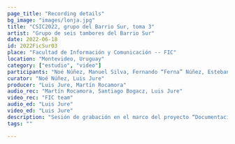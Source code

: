 ```yaml
---
page_title: "Recording details"
bg_image: "images/lonja.jpg"
title: "CSIC2022, grupo del Barrio Sur, toma 3"  
artist: "Grupo de seis tambores del Barrio Sur" 
date: 2022-06-18
id: 2022FicSur03
place: "Facultad de Información y Comunicación -- FIC" 
location: "Montevideo, Uruguay" 
category: ["estudio", "video"]
participants: "Noé Núñez, Manuel Silva, Fernando “Ferna” Núñez, Esteban “Gallo” Álvarez, Sebastián Anselmo, Sergio Martínez" 
curator: "Noé Núñez, Luis Jure" 
producer: "Luis Jure, Martín Rocamora" 
audio_rec: "Martín Rocamora, Santiago Bogacz, Luis Jure" 
video_rec: "FIC team" 
audio_ed: "Luis Jure" 
video_ed: "Luis Jure" 
description: "Sesión de grabación en el marco del proyecto “Documentacion y análisis del candombe uruguayo”, financiado por la CSIC, agencia de investigación de la Universidad de la República. La sesión se realizó en colaboración con la FIC." 
tags: "" 

---
```

